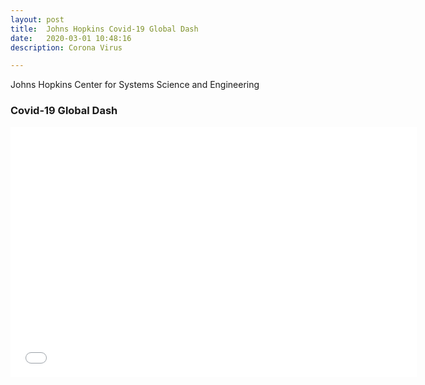 ```yaml
---
layout: post
title:  Johns Hopkins Covid-19 Global Dash
date:   2020-03-01 10:48:16
description: Corona Virus

---
```



Johns Hopkins Center for Systems Science and Engineering

### Covid-19 Global Dash


<iframe width="650" height="400" frameborder="0" scrolling="no" marginheight="0" marginwidth="0" title="2019-nCoV" 
src="/gisanddata.maps.arcgis.com/apps/Embed/index.html?webmap=14aa9e5660cf42b5b4b546dec6ceec7c&extent=77.3846,11.535,163.5174,52.8632&zoom=true&previewImage=false&scale=true&disable_scroll=true&theme=light"></iframe>